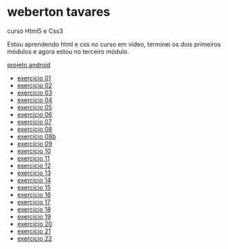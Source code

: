 # weberton tavares 

 curso Html5 e Css3

Estou aprendendo html e css no curso em vídeo, terminei os dois primeiros módulos e agora estou no terceiro módulo.

<a href="https://webertontavares.github.io/projeto-android/" target="_blank">projeto android</a>

<ul>
<li><a href="https://webertontavares.github.io/Html5-Css3/EX01/" target=_blank> exercício 01 </a></li>
<li><a href="https://webertontavares.github.io/Html5-Css3/EX02/" target=_blank> exercício 02 </a></li>
<li><a href="https://webertontavares.github.io/Html5-Css3/EX03/" target=_blank> exercício 03 </a></li>
<li><a href="https://webertontavares.github.io/Html5-Css3/EX04/" target=_blank> exercício 04 </a></li>
<li><a href="https://webertontavares.github.io/Html5-Css3/EX05/" target=_blank> exercício 05 </a></li>
<li><a href="https://webertontavares.github.io/Html5-Css3/EX06/" target=_blank> exercício 06 </a></li>
<li><a href="https://webertontavares.github.io/Html5-Css3/EX07/" target=_blank> exercício 07 </a></li>
<li><a href="https://webertontavares.github.io/Html5-Css3/EX08/" target=_blank> exercício 08 </a></li>
<li><a href="https://webertontavares.github.io/Html5-Css3/EX8b/" target=_blank> exercício 08b </a></li>
<li><a href="https://webertontavares.github.io/Html5-Css3/EX09/" target=_blank> exercício 09 </a></li>
<li><a href="https://webertontavares.github.io/Html5-Css3/EX10/" target=_blank> exercício 10 </a></li>
<li><a href="https://webertontavares.github.io/Html5-Css3/EX11/" target=_blank> exercício 11 </a></li>
<li><a href="https://webertontavares.github.io/Html5-Css3/EX12/" target=_blank> exercício 12 </a></li>
<li><a href="https://webertontavares.github.io/Html5-Css3/EX13/" target=_blank> exercício 13 </a></li>
<li><a href="https://webertontavares.github.io/Html5-Css3/EX14/" target=_blank> exercício 14 </a></li>
<li><a href="https://webertontavares.github.io/Html5-Css3/EX15/" target=_blank> exercício 15 </a></li>
<li><a href="https://webertontavares.github.io/Html5-Css3/EX16/" target=_blank> exercício 16 </a></li>
<li><a href="https://webertontavares.github.io/Html5-Css3/EX17/" target=_blank> exercício 17 </a></li>
<li><a href="https://webertontavares.github.io/Html5-Css3/EX18/" target=_blank> exercício 18 </a></li>
<li><a href="https://webertontavares.github.io/Html5-Css3/EX19/" target=_blank> exercício 19 </a></li>
<li><a href="https://webertontavares.github.io/Html5-Css3/EX20/" target=_blank> exercício 20 </a></li>
<li><a href="https://webertontavares.github.io/Html5-Css3/EX21/" target=_blank> exercício 21 </a></li>
<li><a href="https://webertontavares.github.io/Html5-Css3/EX22/" target=_blank> exercício 22 </a></li>
</ul>
